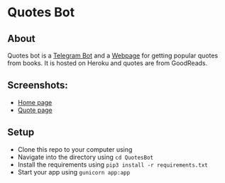 # Quotes Bot

## About
Quotes bot is a [Telegram Bot](https:/t.me/Quotes13Bot) and a [Webpage](https://quotes13.herokuapp.com/) for getting popular quotes from books. It is hosted on Heroku and quotes are from GoodReads.

## Screenshots:
- [Home page](https://i.imgur.com/shNEbfq.png)
- [Quote page](https://i.imgur.com/gTRaqbW.png)


## Setup
- Clone this repo to your computer using ``` ```
- Navigate into the directory using ```cd QuotesBot```
- Install the requirements using ```pip3 install -r requirements.txt ```
- Start your app using ```gunicorn app:app```